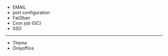 -   EMAIL
-   port configuration
-   Fail2ban
-   Cron job (GC)
-   SSO

---

-   Theme
-   Onlyoffice
